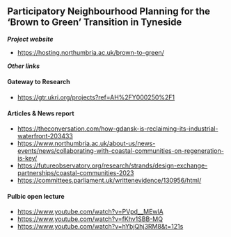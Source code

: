 ## Participatory Neighbourhood Planning for the ‘Brown to Green’ Transition in Tyneside

***Project website***
 * https://hosting.northumbria.ac.uk/brown-to-green/

***Other links***
#### Gateway to Research
 * https://gtr.ukri.org/projects?ref=AH%2FY000250%2F1 <br />
#### Articles & News report
 * https://theconversation.com/how-gdansk-is-reclaiming-its-industrial-waterfront-203433 <br />
 * https://www.northumbria.ac.uk/about-us/news-events/news/collaborating-with-coastal-communities-on-regeneration-is-key/ <br />
 * https://futureobservatory.org/research/strands/design-exchange-partnerships/coastal-communities-2023
 * https://committees.parliament.uk/writtenevidence/130956/html/
#### Pulbic open lecture
 * https://www.youtube.com/watch?v=PVpd__MEwlA
 * https://www.youtube.com/watch?v=fKhv1SBB-MQ
 * https://www.youtube.com/watch?v=hYbjQhj3RM8&t=121s


